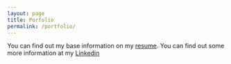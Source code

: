 ```yaml
---
layout: page
title: Porfolio
permalink: /portfolio/
---
```


You can find out my base information on my [resume](https://github.com/kmn5409/keanu-nichols/blob/master/_includes/Keanu's%20Resume.pdf). You can find out some more information at my [Linkedin](https://www.linkedin.com/in/keanu-nichols/)


